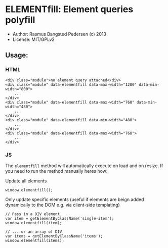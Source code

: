 # ELEMENTfill: Element queries polyfill

* Author: Rasmus Bangsted Pedersen (c) 2013
* License: MIT/GPLv2

## Usage:

### HTML
```
<div class="module">no element query attached</div>
<div class="module" data-elementfill data-max-width="1280" data-min-width="800">
	...
</div>
<div class="module" data-elementfill data-max-width="768" data-min-width="480">
	...
</div>
<div class="module" data-elementfill data-min-width="480">
	...
</div>
<div class="module" data-elementfill data-max-width="768">
	...
</div>
```

### JS
The ``elementfill`` method will automatically execute on load and on resize.
If you need to run the method manually heres how:

Update all elements
```
window.elementfill();
```

Only update specific elements (useful if elements are beign added dynamically to the DOM e.g. via client-side templating)
```
// Pass in a DIV element 
var item = getElementByClassName('single-item');
window.elementfill(item);

// ... or an array of DIV
var items = getElementByClassName('items');
window.elementfill(items);

```

